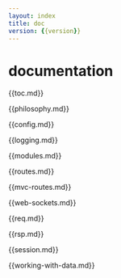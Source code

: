 ```yaml
---
layout: index
title: doc
version: {{version}}
---
```


documentation
=====
{{toc.md}}

{{philosophy.md}}

{{config.md}}

{{logging.md}}

{{modules.md}}

{{routes.md}}

{{mvc-routes.md}}

{{web-sockets.md}}

{{req.md}}

{{rsp.md}}

{{session.md}}

{{working-with-data.md}}
